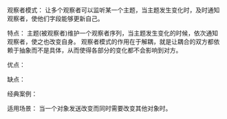 观察者模式：
    让多个观察者可以监听某一个主题，当主题发生变化时，及时通知观察者，使他们字段能够更新自己。

特点：
    主题(被观察者)维护一个观察者序列，当主题发生变化的时候，依次通知观察者，使之也改变自身。
    观察者模式的作用在于解耦，就是让耦合的双方都依赖于抽象而不是具体，从而使得各部分的变化都不会影响到对方。

优点：
    

缺点：
    

经典案例：
    

适用场景：
    当一个对象发送改变而同时需要改变其他对象时。